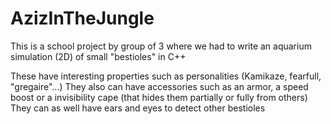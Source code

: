 # AzizInTheJungle
This is a school project by group of 3 where we had to write an aquarium simulation (2D) of small "bestioles" in C++

These have interesting properties such as personalities (Kamikaze, fearfull, "gregaire"...)
They also can have accessories such as an armor, a speed boost or a invisibility cape (that hides them partially or fully from others)
They can as well have ears and eyes to detect other bestioles
